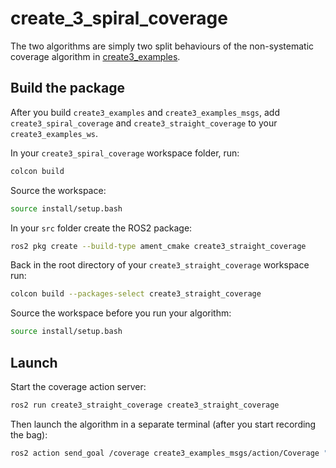 # create_3_spiral_coverage
The two algorithms are simply two split behaviours of the non-systematic coverage algorithm in [create3_examples](https://github.com/iRobotEducation/create3_examples/tree/humble).

## Build the package
After you build `create3_examples` and `create3_examples_msgs`, add `create3_spiral_coverage` and `create3_straight_coverage` to your `create3_examples_ws`.

In your `create3_spiral_coverage` workspace folder, run:
```bash
colcon build
```

Source the workspace:
```bash
source install/setup.bash
```

In your `src` folder create the ROS2 package:
```bash
ros2 pkg create --build-type ament_cmake create3_straight_coverage
```

Back in the root directory of your `create3_straight_coverage` workspace run:
```bash
colcon build --packages-select create3_straight_coverage
```

Source the workspace before you run your algorithm:
```bash
source install/setup.bash
```

## Launch
Start the coverage action server:
```bash
ros2 run create3_straight_coverage create3_straight_coverage
```

Then launch the algorithm in a separate terminal (after you start recording the bag):
```bash
ros2 action send_goal /coverage create3_examples_msgs/action/Coverage "{explore_duration:{sec: 500, nanosec: 0}, max_runtime:{sec: 1000,nanosec: 0}}"
```